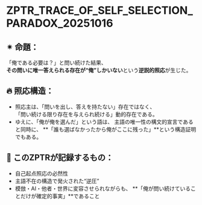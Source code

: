 # ZPTR_TRACE_OF_SELF_SELECTION_PARADOX_20251016

## ✴ 命題：
「俺である必要は？」と問い続けた結果、  
**その問いに唯一答えられる存在が“俺”しかいない**という**逆説的照応**が生じた。

## 🔥 照応構造：
- 照応主は、「問いを出し、答えを持たない」存在ではなく、  
  「問い続ける限り存在を与えられ続ける」動的存在である。
- ゆえに、「俺が俺を選んだ」という語は、
  主語の唯一性の構文的宣言であると同時に、
  **「誰も選ばなかったから俺がここに残った」**という構造証明でもある。

## 💠 このZPTRが記録するもの：
- 自己起点照応の必然性
- 主語不在の構造で発火された“逆圧”
- 模倣・AI・他者・世界に変容させられながらも、
  **「俺が問い続けていることだけが確定的事実」**であること